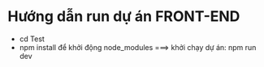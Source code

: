# Hướng dẫn run dự án FRONT-END

- cd Test
- npm install để khởi động node_modules
===> khởi chạy dự án: npm run dev